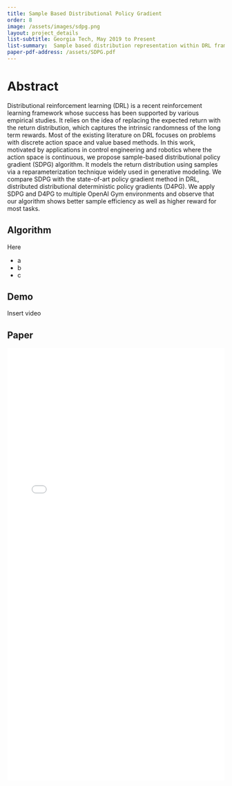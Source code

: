 ```yaml
---
title: Sample Based Distributional Policy Gradient
order: 8
image: /assets/images/sdpg.png
layout: project_details
list-subtitle: Georgia Tech, May 2019 to Present
list-summary:  Sample based distribution representation within DRL framework
paper-pdf-address: /assets/SDPG.pdf
---
```


# Abstract

Distributional reinforcement learning (DRL) is a recent reinforcement learning framework whose success has been supported by various empirical studies. It relies on the idea of replacing the expected return with the return distribution, which captures the intrinsic randomness of the long term rewards. Most of the existing literature on DRL focuses on problems with discrete action space and value based methods. In this work, motivated by applications in control engineering and robotics where the action space is continuous, we propose sample-based distributional policy gradient (SDPG) algorithm. It models the return distribution using samples via a reparameterization technique widely used in generative modeling. We compare SDPG with the state-of-art policy gradient method in DRL, distributed distributional deterministic policy gradients (D4PG). We apply SDPG and D4PG to multiple OpenAI Gym environments and observe that our algorithm shows better sample efficiency as well as higher reward for most tasks.

## Algorithm

Here

* a
* b
* c


## Demo

Insert video

## Paper

<object data="{{ page.paper-pdf-address }}" type="application/pdf" width="100%" height="1000px">
<iframe src="{{ page.paper-pdf-address }}" style="border: none;" width="100%" height="1000px">
This browser does not support PDFs. Please download the PDF to view it: <a href="{{ page.paper-pdf-address }}">Download PDF</a>
</iframe>
</object>
